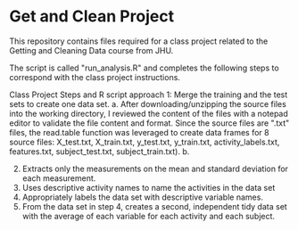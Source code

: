 # Get and Clean Project
This repository contains files required for a class project related to the Getting and Cleaning Data course from JHU.

The script is called "run_analysis.R" and completes the following steps to correspond with the class project instructions.

Class Project Steps and R script approach
1: Merge the training and the test sets to create one data set.
  a. After downloading/unzipping the source files into the working directory, I reviewed the content of the files with a notepad editor to validate the file content and format. Since the source files are ".txt" files, the read.table function was leveraged to create data frames for 8 source files: X_test.txt, X_train.txt, y_test.txt, y_train.txt, activity_labels.txt, features.txt, subject_test.txt, subject_train.txt).
  b. 


2. Extracts only the measurements on the mean and standard deviation for each measurement. 
3. Uses descriptive activity names to name the activities in the data set
4. Appropriately labels the data set with descriptive variable names. 
5. From the data set in step 4, creates a second, independent tidy data set with the average of each variable for each activity and each subject.
